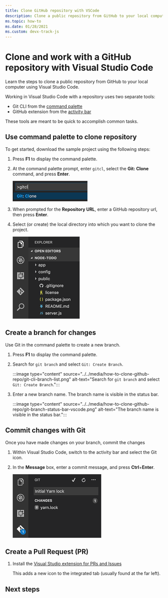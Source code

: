 ```yaml
---
title: Clone GitHub repository with VSCode
description: Clone a public repository from GitHub to your local computer using Visual Studio Code.
ms.topic: how-to
ms.date: 01/28/2021
ms.custom: devx-track-js
---
```


# Clone and work with a GitHub repository with Visual Studio Code

Learn the steps to clone a public repository from GitHub to your local computer using Visual Studio Code.

Working in Visual Studio Code with a repository uses two separate tools:

* Git CLI from the [command palette](https://code.visualstudio.com/docs/getstarted/userinterface#_command-palette)
* GitHub extension from the [activity bar](https://code.visualstudio.com/docs/getstarted/userinterface)

These tools are meant to be quick to accomplish common tasks. 

## Use command palette to clone repository

To get started, download the sample project using the following steps:

1. Press **F1** to display the command palette.

1. At the command palette prompt, enter `gitcl`, select the **Git: Clone** command, and press **Enter**.

    ![gitcl command in the Visual Studio Code command palette prompt](../../media/node-howto-e2e/visual-studio-code-git-clone.png)

1. When prompted for the **Repository URL**, enter a GitHub repository url, then press **Enter**.

1. Select (or create) the local directory into which you want to clone the project.

    ![Visual Studio Code explorer](../../media/node-howto-e2e/visual-studio-code-explorer.png)

## Create a branch for changes

Use Git in the command palette to create a new branch.

1. Press **F1** to display the command palette.
1. Search for `git branch` and select `Git: Create Branch`.


    :::image type="content" source="../../media/how-to-clone-github-repo/git-cli-branch-list.png" alt-text="Search for `git branch` and select `Git: Create Branch`.":::

1. Enter a new branch name. The branch name is visible in the status bar. 

    :::image type="content" source="../../media/how-to-clone-github-repo/git-branch-status-bar-vscode.png" alt-text="The branch name is visible in the status bar.":::

## Commit changes with Git 

Once you have made changes on your branch, commit the changes

1. Within Visual Studio Code, switch to the activity bar and select the Git icon.

1. In the **Message** box, enter a commit message, and press **Ctrl**+**Enter**.

    ![Adding the yarn.lock file to Git](../../media/node-howto-e2e/visual-studio-code-add-yarn-lock.png)

## Create a Pull Request (PR) 

1. Install the [Visual Studio extension for PRs and Issues](https://marketplace.visualstudio.com/items?itemName=GitHub.vscode-pull-request-github)

    This adds a new icon to the integrated tab (usually found at the far left).

## Next steps

